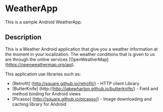 # WeatherApp

This is a sample Android WeatherApp.

## Description

This is a Weather Android application that give you a weather information at the moment in your localization.
The weather conditions that is given to us are through the online services [OpenWeatherMap] (https://openweathermap.org/api).

This application use libraries such as:
* [Retrofit] (http://square.github.io/retrofit/) - HTTP client Library
* [ButterKnife] (http://http://jakewharton.github.io/butterknife/) - Field and method binding for Android views
* [Picasso] (http://square.github.io/picasso/) - Image downloading and caching library for Android



